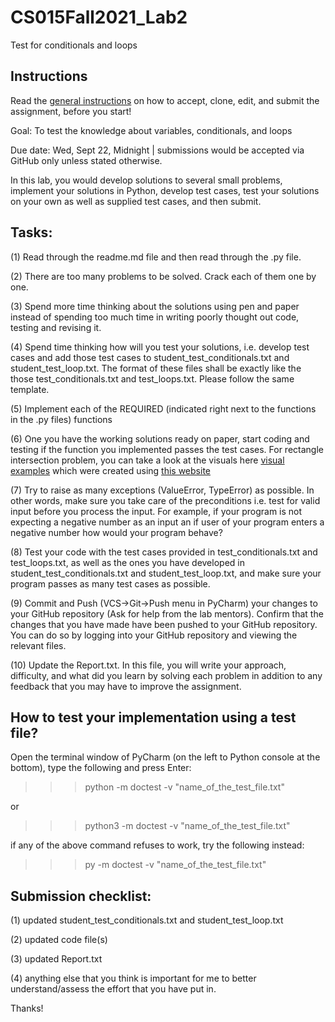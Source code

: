 # CS015Fall2021_Lab2
Test for conditionals and loops

## Instructions
Read the [general instructions](https://docs.google.com/document/d/1i9FJtM2RkEsfi2VbplU7CvaSdQGo8Pf2/edit?usp=sharing&ouid=114106275423504535811&rtpof=true&sd=true) on how to accept, clone, edit, and submit the assignment, before you start!

Goal: To test the knowledge about variables, conditionals, and loops

Due date: Wed, Sept 22, Midnight | submissions would be accepted via GitHub only unless stated otherwise. 

<replace this with your name>

In this lab, you would develop solutions to several small problems, implement your solutions in Python, develop test cases, test your solutions on your own as well as supplied test cases, and then submit. 
    

## Tasks: 

(1) Read through the readme.md file and then read through the .py file. 
    
(2) There are too many problems to be solved. Crack each of them one by one. 
    
(3) Spend more time thinking about the solutions using pen and paper instead of spending too much time in writing poorly thought out code, testing and revising it. 
    
(4) Spend time thinking how will you test your solutions, i.e. develop test cases and add those test cases to student_test_conditionals.txt and student_test_loop.txt. The format of these files shall be exactly like the those test_conditionals.txt and test_loops.txt. Please follow the same template.
    
(5) Implement each of the REQUIRED (indicated right next to the functions in the .py files) functions 
    
(6) One you have the working solutions ready on paper, start coding and testing if the function you implemented passes the test cases. For rectangle intersection problem, you can take a look at the visuals here [visual examples](https://docs.google.com/document/d/1XRa7gslVYAzl5uP-xv8L6o6PNjPwpBxGz7665a4Atr4/edit?usp=sharing) which were created using [this website](https://www.geogebra.org/classic?lang=en)
    
(7) Try to raise as many exceptions (ValueError, TypeError) as possible. In other words, make sure you take care of the preconditions i.e. test for valid input before you process the input. For example, if your program is not expecting a negative number as an input an if user of your program enters a negative number how would your program behave?
    
(8) Test your code with the test cases provided in test_conditionals.txt and test_loops.txt, as well as the ones you have developed in student_test_conditionals.txt and student_test_loop.txt, and make sure your program passes as many test cases as possible. 
    
(9) Commit and Push (VCS->Git->Push menu in PyCharm) your changes to your GitHub repository (Ask for help from the lab mentors). Confirm that the changes that you have made have been pushed to your GitHub repository. You can do so by logging into your GitHub repository and viewing the relevant files. 

(10) Update the Report.txt. In this file, you will write your approach, difficulty, and what did you learn by solving each problem in addition to any feedback that you may have to improve the assignment. 
    
## How to test your implementation using a test file?
Open the terminal window of PyCharm (on the left to Python console at the bottom), type the following and press Enter:
>>> python -m doctest -v "name_of_the_test_file.txt"
    
or 

>>> python3 -m doctest -v "name_of_the_test_file.txt"

if any of the above command refuses to work, try the following instead: 
>>> py -m doctest -v "name_of_the_test_file.txt"


## Submission checklist: 
(1) updated student_test_conditionals.txt and student_test_loop.txt
    
(2) updated code file(s)
    
(3) updated Report.txt
    
(4) anything else that you think is important for me to better understand/assess the effort that you have put in. 

Thanks! 

